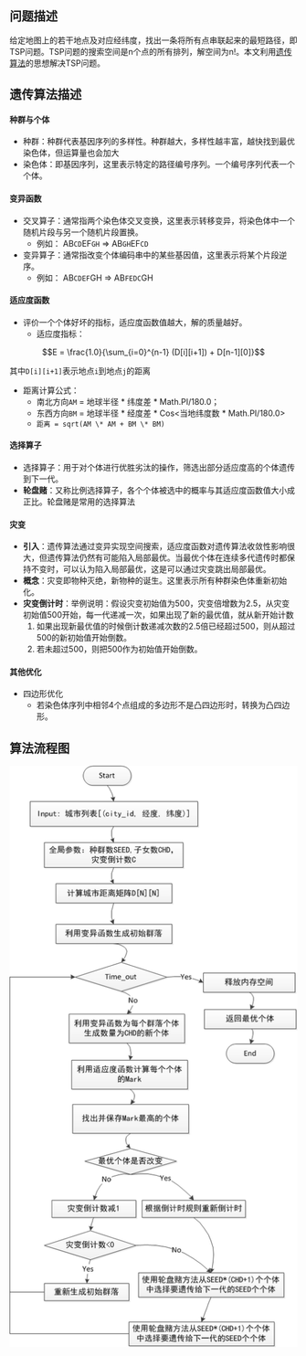 ﻿
## 问题描述
给定地图上的若干地点及对应经纬度，找出一条将所有点串联起来的最短路径，即TSP问题。TSP问题的搜索空间是n个点的所有排列，解空间为n!。本文利用[遗传算法](https://zh.wikipedia.org/wiki/%E9%81%97%E4%BC%A0%E7%AE%97%E6%B3%95)的思想解决TSP问题。

## 遗传算法描述
#### 种群与个体
* 种群：种群代表基因序列的多样性。种群越大，多样性越丰富，越快找到最优染色体，但运算量也会加大
* 染色体：即基因序列，这里表示特定的路径编号序列。一个编号序列代表一个个体。
#### 变异函数
* 交叉算子：通常指两个染色体交叉变换，这里表示转移变异，将染色体中一个随机片段与另一个随机片段置换。
    * 例如： AB`CD`EF`GH`  =>  AB`GH`EF`CD`
* 变异算子：通常指改变个体编码串中的某些基因值，这里表示将某个片段逆序。
    * 例如： AB`CDEF`GH  =>  AB`FEDC`GH
#### 适应度函数
* 评价一个个体好坏的指标，适应度函数值越大，解的质量越好。
    * 适应度指标：
```math
E = \frac{1.0}{\sum_{i=0}^{n-1} (D[i][i+1]) + D[n-1][0]}
```
其中`D[i][i+1]`表示地点`i`到地点`j`的距离
* 距离计算公式：
    * 南北方向`AM` = 地球半径 \* 纬度差 \* Math.PI/180.0；
    * 东西方向`BM` = 地球半径 \* 经度差 \* Cos<当地纬度数 \* Math.PI/180.0>
    * `距离 = sqrt(AM \* AM + BM \* BM)`
#### 选择算子
* 选择算子：用于对个体进行优胜劣汰的操作，筛选出部分适应度高的个体遗传到下一代。
* **轮盘赌**：又称比例选择算子，各个个体被选中的概率与其适应度函数值大小成正比。轮盘赌是常用的选择算法

#### 灾变
* **引入**：遗传算法通过变异实现空间搜索，适应度函数对遗传算法收敛性影响很大，但遗传算法仍然有可能陷入局部最优。当最优个体在连续多代遗传时都保持不变时，可以认为陷入局部最优，这是可以通过灾变跳出局部最优。
* **概念**：灾变即物种灭绝，新物种的诞生。这里表示所有种群染色体重新初始化。
* **灾变倒计时**：举例说明：假设灾变初始值为500，灾变倍增数为2.5，从灾变初始值500开始，每一代递减一次，如果出现了新的最优值，就从新开始计数
    1. 如果出现新最优值的时候倒计数递减次数的2.5倍已经超过500，则从超过500的新初始值开始倒数。
    2. 若未超过500，则把500作为初始值开始倒数。
    
#### 其他优化
* 四边形优化
    * 若染色体序列中相邻4个点组成的多边形不是凸四边形时，转换为凸四边形。


## 算法流程图
![GA-TSP流程图](img/GA-TSP.png)


